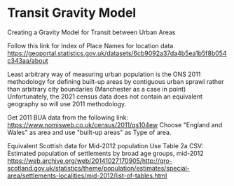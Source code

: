 # Transit Gravity Model
Creating a Gravity Model for Transit between Urban Areas

Follow this link for Index of Place Names for location data.
https://geoportal.statistics.gov.uk/datasets/6cb9092a37da4b5ea1b5f8b054c343aa/about


Least arbitrary way of measuring urban population is the ONS 2011 methodology for
defining built-up areas by contiguous urban sprawl rather than arbitrary city boundaries
(Manchester as a case in point)
Unfortunately, the 2021 census data does not contain an equivalent geography so will use 2011 methodology.

Get 2011 BUA data from the following link:
https://www.nomisweb.co.uk/census/2011/qs104ew
Choose "England and Wales" as area and use "built-up areas" as Type of area.


Equivalent Scottish data for Mid-2012 population 
Use Table 2a CSV: Estimated population of settlements by broad age groups, mid-2012
https://web.archive.org/web/20141027170905/http://gro-scotland.gov.uk/statistics/theme/population/estimates/special-area/settlements-localities/mid-2012/list-of-tables.html